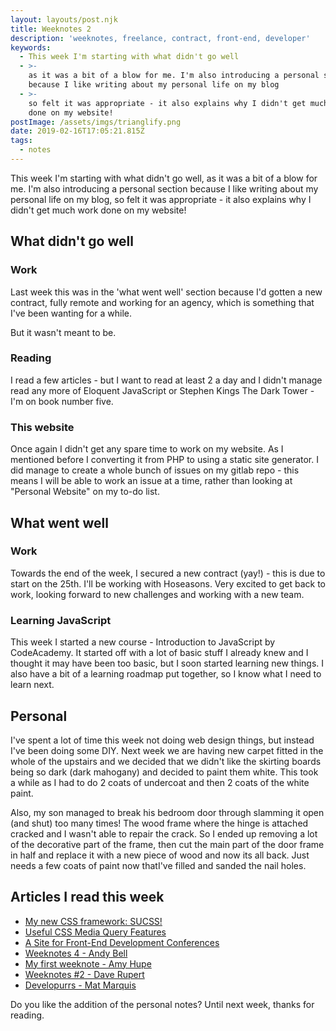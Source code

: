 ```yaml
---
layout: layouts/post.njk
title: Weeknotes 2
description: 'weeknotes, freelance, contract, front-end, developer'
keywords:
  - This week I'm starting with what didn't go well
  - >-
    as it was a bit of a blow for me. I'm also introducing a personal section
    because I like writing about my personal life on my blog
  - >-
    so felt it was appropriate - it also explains why I didn't get much work
    done on my website!
postImage: /assets/imgs/trianglify.png
date: 2019-02-16T17:05:21.815Z
tags:
  - notes
---
```

This week I'm starting with what didn't go well, as it was a bit of a blow for me. I'm also introducing a personal section because I like writing about my personal life on my blog, so felt it was appropriate - it also explains why I didn't get much work done on my website!

## What didn't go well

### Work
Last week this was in the 'what went well' section because I'd gotten a new contract, fully remote and working for an agency, which is something that I've been wanting for a while. 

But it wasn't meant to be. 

### Reading
I read a few articles - but I want to read at least 2 a day and I didn't manage read any more of Eloquent JavaScript or Stephen Kings The Dark Tower - I'm on book number five. 

### This website
Once again I didn't get any spare time to work on my website. As I mentioned before I converting it from PHP to using a static site generator. I did manage to create a whole bunch of issues on my gitlab repo - this means I will be able to work an issue at a time, rather than looking at "Personal Website" on my to-do list.


## What went well

### Work
Towards the end of the week, I secured a new contract (yay!) - this is due to start on the 25th. I'll be working with Hoseasons. Very excited to get back to work, looking forward to new challenges and working with a new team.

### Learning JavaScript
This week I started a new course - Introduction to JavaScript by CodeAcademy. It started off with a lot of basic stuff I already knew and I thought it may have been too basic, but I soon started learning new things. I also have a bit of a learning roadmap put together, so I know what I need to learn next.


## Personal
I've spent a lot of time this week not doing web design things, but instead I've been doing some DIY. Next week we are having new carpet fitted in the whole of the upstairs and we decided that we didn't like the skirting boards being so dark (dark mahogany) and decided to paint them white. This took a while as I had to do 2 coats of undercoat and then 2 coats of the white paint.

Also, my son managed to break his bedroom door through slamming it open (and shut) too many times! The wood frame where the hinge is attached cracked and I wasn't able to repair the crack. So I ended up removing a lot of the decorative part of the frame, then cut the main part of the door frame in half and replace it with a new piece of wood and now its all back. Just needs a few coats of paint now thatI've filled and sanded the nail holes.


## Articles I read this week
- [My new CSS framework: SUCSS!](https://rosswintle.uk/2019/01/my-new-css-framework-sucss/ "My new CSS framework: SUCSS!")
- [Useful CSS Media Query Features](https://dev.to/ananyaneogi/useful-css-media-query-features-o7f "Useful CSS Media Query Features")
- [A Site for Front-End Development Conferences](https://css-tricks.com/a-site-for-front-end-development-conferences-built-with-11ty-on-netlify/ "A Site for Front-End Development Conferences")
- [Weeknotes 4 - Andy Bell](https://andy-bell.design/wrote/week-notes-4/ "Weeknotes 4 - Andy Bell")
- [My first weeknote - Amy Hupe](https://amyhupe.co.uk/weeknotes/weeknote-1/ "My first weeknote - Amy Hupe")
- [Weeknotes #2 - Dave Rupert](https://daverupert.com/2019/02/weeknotes-2/ "Weeknotes #2 - Dave Rupert")
- [Developurrs - Mat Marquis](https://developur.rs/posts/mat-marquis/ "Developurrs - Mat Marquis")


Do you like the addition of the personal notes? Until next week, thanks for reading.
